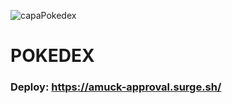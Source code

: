 ![capaPokedex](https://user-images.githubusercontent.com/102442943/210073520-b1b9fd30-9124-4cbc-be17-ce2903e0fe32.png)

# POKEDEX

### Deploy: https://amuck-approval.surge.sh/
